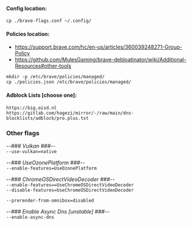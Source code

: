 #### Config location:
```cp ./brave-flags.conf ~/.config/```

#### Policies location:  
- https://support.brave.com/hc/en-us/articles/360039248271-Group-Policy  
- https://github.com/MulesGaming/brave-debloatinator/wiki/Additional-Resources#other-tools

```
mkdir -p /etc/brave/policies/managed/
cp ./policies.json /etc/brave/policies/managed/
```

#### Adblock Lists [choose one]:  
```https://big.oisd.nl```  
```https://gitlab.com/hagezi/mirror/-/raw/main/dns-blocklists/adblock/pro.plus.txt```

### Other flags  
_--### Vulkan ###--_  
```--use-vulkan=native```  

_--### UseOzonePlatform ###--_  
```--enable-features=UseOzonePlatform```

_--### ChromeOSDirectVideoDecoder ###--_  
```--enable-features==UseChromeOSDirectVideoDecoder```  
```--disable-features=UseChromeOSDirectVideoDecoder```

```--prerender-from-omnibox=disabled```

_--### Enable Async Dns [unstable] ###--_  
```--enable-async-dns```
